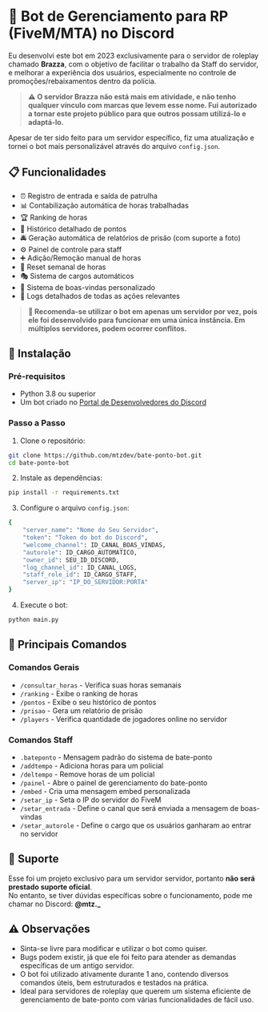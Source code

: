 # 🤖 Bot de Gerenciamento para RP (FiveM/MTA) no Discord

Eu desenvolvi este bot em 2023 exclusivamente para o servidor de roleplay chamado **Brazza**, com o objetivo de facilitar o trabalho da Staff do servidor, e melhorar a experiência dos usuários, especialmente no controle de promoções/rebaixamentos dentro da polícia.<br>
> **⚠️ O servidor Brazza não está mais em atividade, e não tenho qualquer vínculo com marcas que levem esse nome. Fui autorizado a tornar este projeto público para que outros possam utilizá-lo e adaptá-lo.**

Apesar de ter sido feito para um servidor específico, fiz uma atualização e tornei o bot mais personalizável através do arquivo `config.json`.


## 📋 Funcionalidades
- ⏰ Registro de entrada e saída de patrulha
- 📊 Contabilização automática de horas trabalhadas
- 🏆 Ranking de horas
- 📝 Histórico detalhado de pontos
- 🚔 Geração automática de relatórios de prisão (com suporte a foto)
- ⚙️ Painel de controle para staff
- ➕ Adição/Remoção manual de horas
- 🔄 Reset semanal de horas
- 🎭 Sistema de cargos automáticos
- 📢 Sistema de boas-vindas personalizado
- 📄 Logs detalhados de todas as ações relevantes
> **🧠 Recomenda-se utilizar o bot em apenas um servidor por vez, pois ele foi desenvolvido para funcionar em uma única instância. Em múltiplos servidores, podem ocorrer conflitos.**

## 🚀 Instalação
### Pré-requisitos
- Python 3.8 ou superior
- Um bot criado no [Portal de Desenvolvedores do Discord](https://discord.com/developers/applications)

### Passo a Passo
1. Clone o repositório:
```bash
git clone https://github.com/mtzdev/bate-ponto-bot.git
cd bate-ponto-bot
```

2. Instale as dependências:
```bash
pip install -r requirements.txt
```

3. Configure o arquivo `config.json`:
```bash
{
    "server_name": "Nome do Seu Servidor",
    "token": "Token do bot do Discord",
    "welcome_channel": ID_CANAL_BOAS_VINDAS,
    "autorole": ID_CARGO_AUTOMATICO,
    "owner_id": SEU_ID_DISCORD,
    "log_channel_id": ID_CANAL_LOGS,
    "staff_role_id": ID_CARGO_STAFF,
    "server_ip": "IP_DO_SERVIDOR:PORTA"
}
```

4. Execute o bot:
```bash
python main.py
```

## 📝 Principais Comandos
### Comandos Gerais
- `/consultar_horas` - Verifica suas horas semanais
- `/ranking` - Exibe o ranking de horas
- `/pontos` - Exibe o seu histórico de pontos
- `/prisao` - Gera um relatório de prisão
- `/players` - Verifica quantidade de jogadores online no servidor

### Comandos Staff
- `.bateponto` - Mensagem padrão do sistema de bate-ponto
- `/addtempo` - Adiciona horas para um policial
- `/deltempo` - Remove horas de um policial
- `/painel` - Abre o painel de gerenciamento do bate-ponto
- `/embed` - Cria uma mensagem embed personalizada
- `/setar_ip` - Seta o IP do servidor do FiveM
- `/setar_entrada` - Define o canal que será enviada a mensagem de boas-vindas
- `/setar_autorole` - Define o cargo que os usuários ganharam ao entrar no servidor

## 🔧 Suporte
Esse foi um projeto exclusivo para um servidor servidor, portanto **não será prestado suporte oficial**.<br>
No entanto, se tiver dúvidas específicas sobre o funcionamento, pode me chamar no Discord: **@mtz._**

## ⚠️ Observações
- Sinta-se livre para modificar e utilizar o bot como quiser.
- Bugs podem existir, já que ele foi feito para atender as demandas específicas de um antigo servidor.
- O bot foi utilizado ativamente durante 1 ano, contendo diversos comandos úteis, bem estruturados e testados na prática.
- Ideal para servidores de roleplay que querem um sistema eficiente de gerenciamento de bate-ponto com várias funcionalidades de fácil uso.
